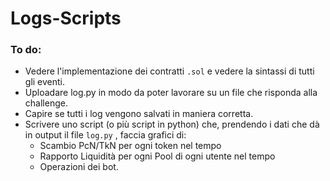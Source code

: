 # Logs-Scripts

### To do:

- Vedere l'implementazione dei contratti `.sol` e vedere la sintassi di tutti gli eventi.
- Uploadare log.py in modo da poter lavorare su un file che risponda alla challenge.
- Capire se tutti i log vengono salvati in maniera corretta.
- Scrivere uno script (o più script in python) che, prendendo i dati che dà in output il file `log.py` , faccia grafici di:
    * Scambio PcN/TkN per ogni token nel tempo
    * Rapporto Liquidità per ogni Pool di ogni utente nel tempo
    * Operazioni dei bot.
